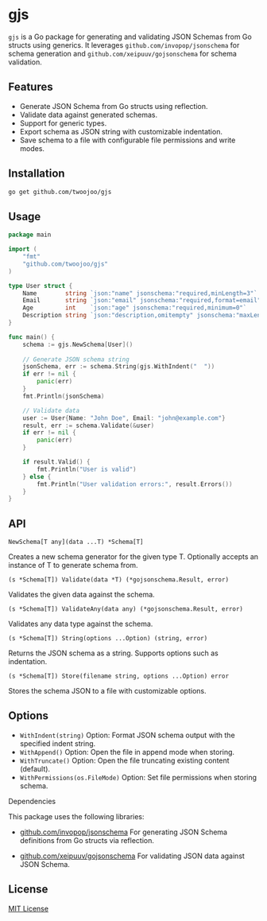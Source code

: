 # gjs

`gjs` is a Go package for generating and validating JSON Schemas from Go structs using generics. It leverages `github.com/invopop/jsonschema` for schema generation and `github.com/xeipuuv/gojsonschema` for schema validation.

## Features

- Generate JSON Schema from Go structs using reflection.
- Validate data against generated schemas.
- Support for generic types.
- Export schema as JSON string with customizable indentation.
- Save schema to a file with configurable file permissions and write modes.

## Installation

```bash
go get github.com/twoojoo/gjs
```

## Usage

```go
package main

import (
    "fmt"
    "github.com/twoojoo/gjs"
)

type User struct {
    Name  		string `json:"name" jsonschema:"required,minLength=3"`
    Email 		string `json:"email" jsonschema:"required,format=email"`
    Age   		int    `json:"age" jsonschema:"required,minimum=0"`
    Description string `json:"description,omitempty" jsonschema:"maxLength=500"`
}

func main() {
    schema := gjs.NewSchema[User]()
    
    // Generate JSON schema string
    jsonSchema, err := schema.String(gjs.WithIndent("  "))
    if err != nil {
        panic(err)
    }
    fmt.Println(jsonSchema)

    // Validate data
    user := User{Name: "John Doe", Email: "john@example.com"}
    result, err := schema.Validate(&user)
    if err != nil {
        panic(err)
    }

    if result.Valid() {
        fmt.Println("User is valid")
    } else {
        fmt.Println("User validation errors:", result.Errors())
    }
}
```

## API

`NewSchema[T any](data ...T) *Schema[T]`

Creates a new schema generator for the given type T. Optionally accepts an instance of T to generate schema from.

`(s *Schema[T]) Validate(data *T) (*gojsonschema.Result, error)`

Validates the given data against the schema.

`(s *Schema[T]) ValidateAny(data any) (*gojsonschema.Result, error)`

Validates any data type against the schema.

`(s *Schema[T]) String(options ...Option) (string, error)`

Returns the JSON schema as a string. Supports options such as indentation.

`(s *Schema[T]) Store(filename string, options ...Option) error`

Stores the schema JSON to a file with customizable options.

## Options

- `WithIndent(string)` Option: Format JSON schema output with the specified indent string.
- `WithAppend()` Option: Open the file in append mode when storing.
- `WithTruncate()` Option: Open the file truncating existing content (default).
- `WithPermissions(os.FileMode)` Option: Set file permissions when storing schema.

Dependencies

This package uses the following libraries:

- [github.com/invopop/jsonschema](https://github.com/invopop/jsonschema)
For generating JSON Schema definitions from Go structs via reflection.

- [github.com/xeipuuv/gojsonschema](https://github.com/xeipuuv/gojsonschema)
For validating JSON data against JSON Schema.

## License

[MIT License](LICENSE.md)
